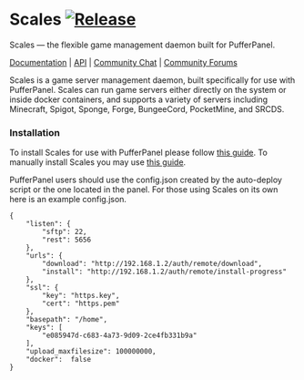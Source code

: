 # Scales [![Release](https://img.shields.io/github/release/PufferPanel/Scales.svg?maxAge=3600)](https://github.com/PufferPanel/Scales/releases)
Scales — the flexible game management daemon built for PufferPanel.

[Documentation](http://scales.pufferpanel.com/docs) |
[API](http://scales.pufferpanel.com/docs/server) |
[Community Chat](https://webchat.esper.net/?nick=&channels=pufferpanel) |
[Community Forums](https://community.pufferpanel.com)

Scales is a game server management daemon, built specifically for use with PufferPanel. Scales can run game servers either directly on the system or inside docker containers, and supports a variety of servers including Minecraft, Spigot, Sponge, Forge, BungeeCord, PocketMine, and SRCDS.

### Installation
To install Scales for use with PufferPanel please follow [this guide](http://scales.pufferpanel.com/docs/getting-started). To manually install Scales you may use [this guide](http://scales.pufferpanel.com/docs/manually-installing-scales).


PufferPanel users should use the config.json created by the auto-deploy script or the one located in the panel. For those using Scales on its own here is an example config.json.

```
{
	"listen": {
		"sftp": 22,
		"rest": 5656
	},
	"urls": {
		"download": "http://192.168.1.2/auth/remote/download",
		"install": "http://192.168.1.2/auth/remote/install-progress"
	},
	"ssl": {
		"key": "https.key",
		"cert": "https.pem"
	},
	"basepath": "/home",
	"keys": [
		"e085947d-c683-4a73-9d09-2ce4fb331b9a"
	],
	"upload_maxfilesize": 100000000,
	"docker":  false 
}
```

